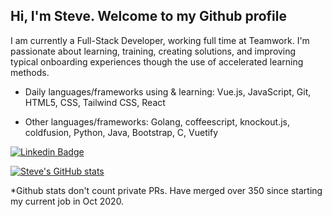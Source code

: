 <h2>Hi, I'm Steve. Welcome to my Github profile </h2>



I am currently a  Full-Stack Developer, working full time at Teamwork. I'm passionate about learning, training, creating solutions, and improving typical onboarding experiences though the use of accelerated learning methods. 

- Daily languages/frameworks using & learning: Vue.js, JavaScript, Git, HTML5, CSS, Tailwind CSS, React

- Other languages/frameworks: Golang, coffeescript, knockout.js, coldfusion, Python, Java, Bootstrap, C, Vuetify

[![Linkedin Badge](https://img.shields.io/badge/-SteveWalsh-blue?style=flat-square&logo=Linkedin&logoColor=white&link=https://www.linkedin.com/in/steve-walsh/)](https://www.linkedin.com/in/steve-walsh/) 

[![Steve's GitHub stats](https://github-readme-stats.vercel.app/api?username=SteveWalsh1989&count_private=true&show_icons=true)](https://github.com/SteveWalsh1989/github-readme-stats)

*Github stats don't count private PRs. Have merged over 350 since starting my current job in Oct 2020.
